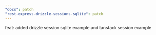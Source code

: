 ```yaml
---
"docs": patch
"rest-express-drizzle-sessions-sqlite": patch
---
```


feat: added drizzle session sqlite example and tanstack session example
